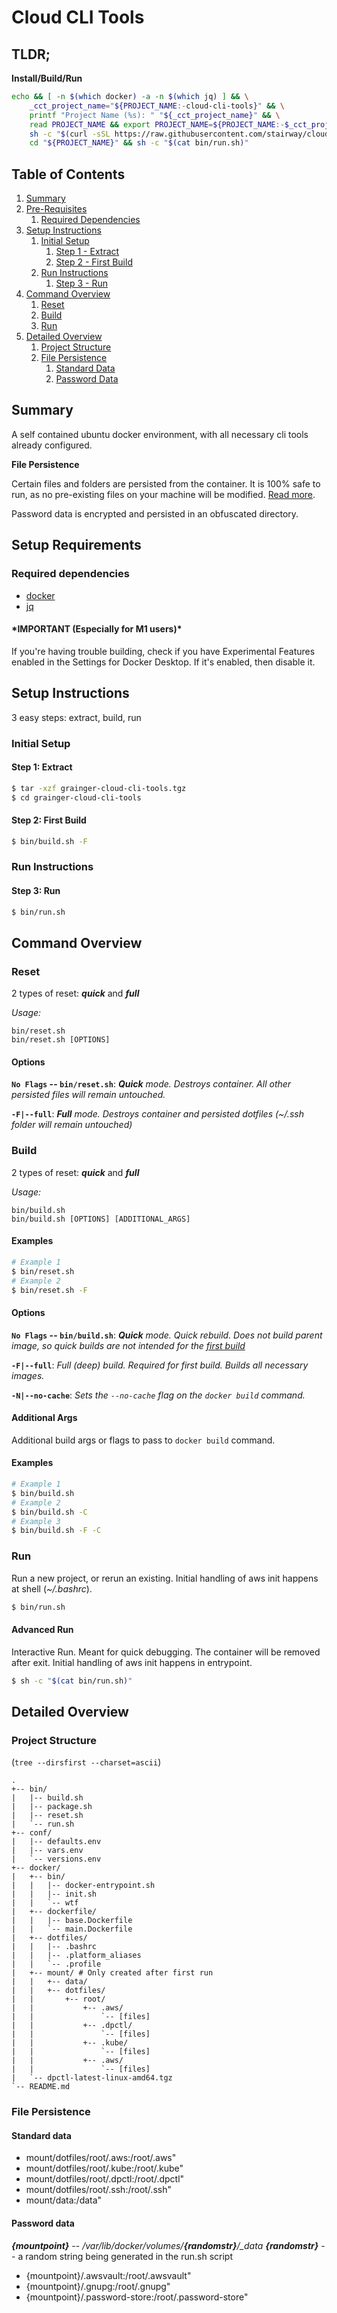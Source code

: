 # Cloud CLI Tools

## **TLDR;**
**Install/Build/Run**

```bash
echo && [ -n $(which docker) -a -n $(which jq) ] && \
    _cct_project_name="${PROJECT_NAME:-cloud-cli-tools}" && \
    printf "Project Name (%s): " "${_cct_project_name}" && \
    read PROJECT_NAME && export PROJECT_NAME=${PROJECT_NAME:-$_cct_project_name} && \
    sh -c "$(curl -sSL https://raw.githubusercontent.com/stairway/cloud-cli-tools/master/install-cct)" && \
    cd "${PROJECT_NAME}" && sh -c "$(cat bin/run.sh)"
```

## **Table of Contents**

1. [Summary](#summary)
1. [Pre-Requisites](#pre-requisites)
   1. [Required Dependencies](#required-dependencies)
1. [Setup Instructions](#setup-instructions)
   1. [Initial Setup](#initial-setup)
      1. [Step 1 - Extract](#step-1-extract)
      1. [Step 2 - First Build](#step-2-first-build)
   1. [Run Instructions](#run-instructions)
      1. [Step 3 - Run](#step-3-run)
1. [Command Overview](#command-overview)
   1. [Reset](#reset)
   1. [Build](#build)
   1. [Run](#run)
1. [Detailed Overview](#project-overview)
   1. [Project Structure](#project-structure)
   1. [File Persistence](#file-persistence)
      1. [Standard Data](#standard-data)
      1. [Password Data](#password-data)

## **Summary**

A self contained ubuntu docker environment, with all necessary cli tools already configured. 

**File Persistence**

Certain files and folders are persisted from the container. It is 100% safe to run, as no pre-existing files on your machine will be modified. [Read more](#file-persistence).

Password data is encrypted and persisted in an obfuscated directory.

## **Setup Requirements**

### Required dependencies
* [docker](https://docs.docker.com/get-docker/)
* [jq](https://stedolan.github.io/jq/download/)

#### **\*IMPORTANT (Especially for M1 users)\***
If you're having trouble building, check if you have Experimental Features enabled in the Settings for Docker Desktop. If it's enabled, then disable it.

## **Setup Instructions**
3 easy steps: extract, build, run

### **Initial Setup**

#### **Step 1: Extract**

```bash
$ tar -xzf grainger-cloud-cli-tools.tgz
$ cd grainger-cloud-cli-tools
```

#### **Step 2: First Build**

```bash
$ bin/build.sh -F
```

### **Run Instructions**

#### **Step 3: Run**

```bash
$ bin/run.sh
```

## **Command Overview**

### **Reset**
2 types of reset: **_quick_** and **_full_**

_Usage:_
```
bin/reset.sh
bin/reset.sh [OPTIONS]
```

#### **Options**

**`No Flags` -- `bin/reset.sh`**: _**Quick** mode. Destroys container. All other persisted files will remain untouched._

**`-F|--full`**: _**Full** mode. Destroys container and persisted dotfiles (~/.ssh folder will remain untouched)_

### **Build**
2 types of reset: **_quick_** and **_full_**

_Usage:_
```
bin/build.sh
bin/build.sh [OPTIONS] [ADDITIONAL_ARGS]
```

#### **Examples**

```bash
# Example 1
$ bin/reset.sh
# Example 2
$ bin/reset.sh -F
```

#### **Options**

**`No Flags` -- `bin/build.sh`**: _**Quick** mode. Quick rebuild. Does not build parent image, so quick builds are not intended for the [first build](#step-2-first-build)_

**`-F|--full`**: _Full (deep) build. Required for first build. Builds all necessary images._

**`-N|--no-cache`**: _Sets the `--no-cache` flag on the `docker build` command._

#### **Additional Args**
Additional build args or flags to pass to `docker build` command.

#### **Examples**

```bash
# Example 1
$ bin/build.sh
# Example 2
$ bin/build.sh -C
# Example 3
$ bin/build.sh -F -C
```


### **Run**
Run a new project, or rerun an existing. Initial handling of aws init happens at shell (_~/.bashrc_).

```bash
$ bin/run.sh
```

#### **Advanced Run**
Interactive Run. Meant for quick debugging. The container will be removed after exit. Initial handling of aws init happens in entrypoint.

```bash
$ sh -c "$(cat bin/run.sh)"
```

## **Detailed Overview**

### **Project Structure**
(`tree --dirsfirst --charset=ascii`)

```
.
+-- bin/
|   |-- build.sh
|   |-- package.sh
|   |-- reset.sh
|   `-- run.sh
+-- conf/
|   |-- defaults.env
|   |-- vars.env
|   `-- versions.env
+-- docker/
|   +-- bin/
|   |   |-- docker-entrypoint.sh
|   |   |-- init.sh
|   |   `-- wtf
|   +-- dockerfile/
|   |   |-- base.Dockerfile
|   |   `-- main.Dockerfile
|   +-- dotfiles/
|   |   |-- .bashrc
|   |   |-- .platform_aliases
|   |   `-- .profile
|   +-- mount/ # Only created after first run
|   |   +-- data/
|   |   +-- dotfiles/
|   |       +-- root/
|   |           +-- .aws/
|   |               `-- [files]
|   |           +-- .dpctl/
|   |               `-- [files]
|   |           +-- .kube/
|   |               `-- [files]
|   |           +-- .aws/
|   |               `-- [files]
|   `-- dpctl-latest-linux-amd64.tgz
`-- README.md
```

### **File Persistence**

#### **Standard data**

* mount/dotfiles/root/.aws:/root/.aws"
* mount/dotfiles/root/.kube:/root/.kube"
* mount/dotfiles/root/.dpctl:/root/.dpctl"
* mount/dotfiles/root/.ssh:/root/.ssh"
* mount/data:/data"

#### **Password data**

**_{mountpoint}_** -- _/var/lib/docker/volumes/**{randomstr}**/\_data_
**_{randomstr}_** -- a random string being generated in the run.sh script

* {mountpoint}/.awsvault:/root/.awsvault"
* {mountpoint}/.gnupg:/root/.gnupg"
* {mountpoint}/.password-store:/root/.password-store"